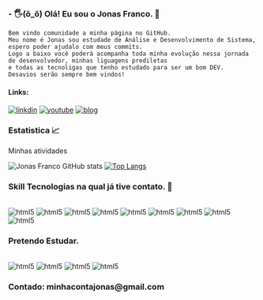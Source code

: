 ### - 🖐️(õ_õ) Olá! Eu sou o Jonas Franco. 🚀
<div>

    Bem vindo comunidade a minha página no GitHub.
    Meu nome é Jonas sou estudade de Análise e Desenvolvimento de Sistema, espero poder ajudalo com meus commits.
    Logo a baixo você poderá acompanha toda minha evolução nessa jornada de desenvolvedor, minhas liguagens prediletas
    e todas as tecnoligas que tenho estudado para ser um bom DEV.
    Desavios serão sempre bem vindos!


</div>


#### Links:
[![linkdin](	https://img.shields.io/badge/LinkedIn-0077B5?style=for-the-badge&logo=linkedin&logoColor=white)](https://www.linkedin.com/in/dev-jonasfranco/)
[![youtube](	https://img.shields.io/badge/YouTube-FF0000?style=for-the-badge&logo=youtube&logoColor=white)](#)
[![blog](https://img.shields.io/badge/dev.to-0A0A0A?style=for-the-badge&logo=devdotto&logoColor=white)](#)

### Estatistica 📈
<div>
    Minhas atividades
</div>

![Jonas Franco GitHub stats](https://github-readme-stats.vercel.app/api?username=GaloManco&show_icons=true&theme=tokyonight)
[![Top Langs](https://github-readme-stats.vercel.app/api/top-langs/?username=GaloManco&layout=compact&langs_count=8&&theme=tokyonight)](https://github.com/anuraghazra/github-readme-stats)

### Skill Tecnologias na qual já tive contato. 🚀
<div style="display: inline_block"><br>

<img aling="center" alt="html5" src="https://img.shields.io/badge/Python-3776AB?style=for-the-badge&logo=python&logoColor=white" />
<img aling="center" alt="html5" src="https://img.shields.io/badge/PHP-777BB4?style=for-the-badge&logo=php&logoColor=white" />
<img aling="center" alt="html5" src="https://img.shields.io/badge/JavaScript-F7DF1E?style=for-the-badge&logo=javascript&logoColor=black" />
<img aling="center" alt="html5" src="https://img.shields.io/badge/HTML5-E34F26?style=for-the-badge&logo=html5&logoColor=white" />
<img aling="center" alt="html5" src="https://img.shields.io/badge/CSS3-1572B6?style=for-the-badge&logo=css3&logoColor=white" />
<img aling="center" alt="html5" src="https://img.shields.io/badge/Bootstrap-563D7C?style=for-the-badge&logo=bootstrap&logoColor=white" />
<img aling="center" alt="html5" src="https://img.shields.io/badge/PostgreSQL-316192?style=for-the-badge&logo=postgresql&logoColor=white" />
<img aling="center" alt="html5" src="https://img.shields.io/badge/MySQL-005C84?style=for-the-badge&logo=mysql&logoColor=white" />
<img aling="center" alt="html5" src="https://img.shields.io/badge/Linux-FCC624?style=for-the-badge&logo=linux&logoColor=black" />

</div>

### Pretendo Estudar.

<div style="display: inline_block"><br>
<img aling="center" alt="html5" src="https://img.shields.io/badge/Django-092E20?style=for-the-badge&logo=django&logoColor=white" />
<img aling="center" alt="html5" src="https://img.shields.io/badge/Laravel-FF2D20?style=for-the-badge&logo=laravel&logoColor=white" />
<img aling="center" alt="html5" src="https://img.shields.io/badge/Flask-000000?style=for-the-badge&logo=flask&logoColor=white" />
<img aling="center" alt="html5" src="https://img.shields.io/badge/Node.js-43853D?style=for-the-badge&logo=node.js&logoColor=white" />


</div>

<h3>
    Contado:
    minhacontajonas@gmail.com

</h3>
